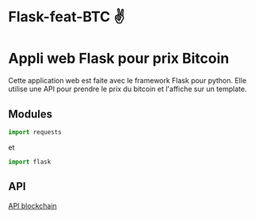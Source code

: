 # Flask-feat-BTC :v:
# Appli web Flask pour prix Bitcoin

Cette application web est faite avec le framework Flask pour python.
Elle utilise une API pour prendre le prix du bitcoin et l'affiche sur un template.

## Modules
```python
import requests
```
et 
```python
import flask
```

## API
[API blockchain](https://blockchain.info/ticker?base=BTC)
